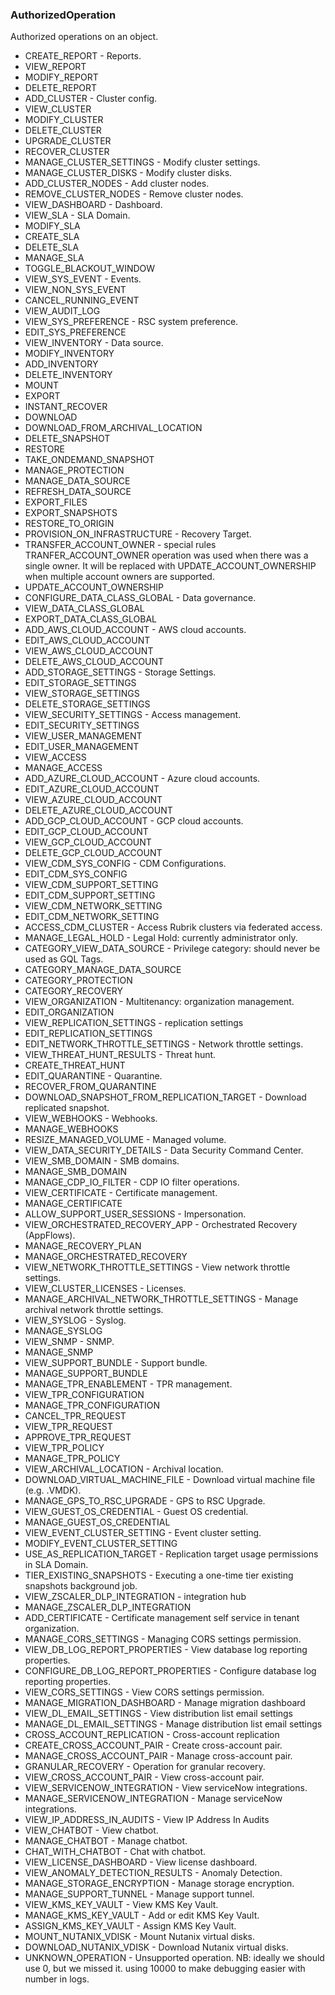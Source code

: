 ### AuthorizedOperation
Authorized operations on an object.

- CREATE_REPORT - Reports.
- VIEW_REPORT
- MODIFY_REPORT
- DELETE_REPORT
- ADD_CLUSTER - Cluster config.
- VIEW_CLUSTER
- MODIFY_CLUSTER
- DELETE_CLUSTER
- UPGRADE_CLUSTER
- RECOVER_CLUSTER
- MANAGE_CLUSTER_SETTINGS - Modify cluster settings.
- MANAGE_CLUSTER_DISKS - Modify cluster disks.
- ADD_CLUSTER_NODES - Add cluster nodes.
- REMOVE_CLUSTER_NODES - Remove cluster nodes.
- VIEW_DASHBOARD - Dashboard.
- VIEW_SLA - SLA Domain.
- MODIFY_SLA
- CREATE_SLA
- DELETE_SLA
- MANAGE_SLA
- TOGGLE_BLACKOUT_WINDOW
- VIEW_SYS_EVENT - Events.
- VIEW_NON_SYS_EVENT
- CANCEL_RUNNING_EVENT
- VIEW_AUDIT_LOG
- VIEW_SYS_PREFERENCE - RSC system preference.
- EDIT_SYS_PREFERENCE
- VIEW_INVENTORY - Data source.
- MODIFY_INVENTORY
- ADD_INVENTORY
- DELETE_INVENTORY
- MOUNT
- EXPORT
- INSTANT_RECOVER
- DOWNLOAD
- DOWNLOAD_FROM_ARCHIVAL_LOCATION
- DELETE_SNAPSHOT
- RESTORE
- TAKE_ONDEMAND_SNAPSHOT
- MANAGE_PROTECTION
- MANAGE_DATA_SOURCE
- REFRESH_DATA_SOURCE
- EXPORT_FILES
- EXPORT_SNAPSHOTS
- RESTORE_TO_ORIGIN
- PROVISION_ON_INFRASTRUCTURE - Recovery Target.
- TRANSFER_ACCOUNT_OWNER - special rules
 TRANFER_ACCOUNT_OWNER operation was used when there was a single owner.
 It will be replaced with UPDATE_ACCOUNT_OWNERSHIP when multiple account
 owners are supported.
- UPDATE_ACCOUNT_OWNERSHIP
- CONFIGURE_DATA_CLASS_GLOBAL - Data governance.
- VIEW_DATA_CLASS_GLOBAL
- EXPORT_DATA_CLASS_GLOBAL
- ADD_AWS_CLOUD_ACCOUNT - AWS cloud accounts.
- EDIT_AWS_CLOUD_ACCOUNT
- VIEW_AWS_CLOUD_ACCOUNT
- DELETE_AWS_CLOUD_ACCOUNT
- ADD_STORAGE_SETTINGS - Storage Settings.
- EDIT_STORAGE_SETTINGS
- VIEW_STORAGE_SETTINGS
- DELETE_STORAGE_SETTINGS
- VIEW_SECURITY_SETTINGS - Access management.
- EDIT_SECURITY_SETTINGS
- VIEW_USER_MANAGEMENT
- EDIT_USER_MANAGEMENT
- VIEW_ACCESS
- MANAGE_ACCESS
- ADD_AZURE_CLOUD_ACCOUNT - Azure cloud accounts.
- EDIT_AZURE_CLOUD_ACCOUNT
- VIEW_AZURE_CLOUD_ACCOUNT
- DELETE_AZURE_CLOUD_ACCOUNT
- ADD_GCP_CLOUD_ACCOUNT - GCP cloud accounts.
- EDIT_GCP_CLOUD_ACCOUNT
- VIEW_GCP_CLOUD_ACCOUNT
- DELETE_GCP_CLOUD_ACCOUNT
- VIEW_CDM_SYS_CONFIG - CDM Configurations.
- EDIT_CDM_SYS_CONFIG
- VIEW_CDM_SUPPORT_SETTING
- EDIT_CDM_SUPPORT_SETTING
- VIEW_CDM_NETWORK_SETTING
- EDIT_CDM_NETWORK_SETTING
- ACCESS_CDM_CLUSTER - Access Rubrik clusters via federated access.
- MANAGE_LEGAL_HOLD - Legal Hold: currently administrator only.
- CATEGORY_VIEW_DATA_SOURCE - Privilege category: should never be used as GQL Tags.
- CATEGORY_MANAGE_DATA_SOURCE
- CATEGORY_PROTECTION
- CATEGORY_RECOVERY
- VIEW_ORGANIZATION - Multitenancy: organization management.
- EDIT_ORGANIZATION
- VIEW_REPLICATION_SETTINGS - replication settings
- EDIT_REPLICATION_SETTINGS
- EDIT_NETWORK_THROTTLE_SETTINGS - Network throttle settings.
- VIEW_THREAT_HUNT_RESULTS - Threat hunt.
- CREATE_THREAT_HUNT
- EDIT_QUARANTINE - Quarantine.
- RECOVER_FROM_QUARANTINE
- DOWNLOAD_SNAPSHOT_FROM_REPLICATION_TARGET - Download replicated snapshot.
- VIEW_WEBHOOKS - Webhooks.
- MANAGE_WEBHOOKS
- RESIZE_MANAGED_VOLUME - Managed volume.
- VIEW_DATA_SECURITY_DETAILS - Data Security Command Center.
- VIEW_SMB_DOMAIN - SMB domains.
- MANAGE_SMB_DOMAIN
- MANAGE_CDP_IO_FILTER - CDP IO filter operations.
- VIEW_CERTIFICATE - Certificate management.
- MANAGE_CERTIFICATE
- ALLOW_SUPPORT_USER_SESSIONS - Impersonation.
- VIEW_ORCHESTRATED_RECOVERY_APP - Orchestrated Recovery (AppFlows).
- MANAGE_RECOVERY_PLAN
- MANAGE_ORCHESTRATED_RECOVERY
- VIEW_NETWORK_THROTTLE_SETTINGS - View network throttle settings.
- VIEW_CLUSTER_LICENSES - Licenses.
- MANAGE_ARCHIVAL_NETWORK_THROTTLE_SETTINGS - Manage archival network throttle settings.
- VIEW_SYSLOG - Syslog.
- MANAGE_SYSLOG
- VIEW_SNMP - SNMP.
- MANAGE_SNMP
- VIEW_SUPPORT_BUNDLE - Support bundle.
- MANAGE_SUPPORT_BUNDLE
- MANAGE_TPR_ENABLEMENT - TPR management.
- VIEW_TPR_CONFIGURATION
- MANAGE_TPR_CONFIGURATION
- CANCEL_TPR_REQUEST
- VIEW_TPR_REQUEST
- APPROVE_TPR_REQUEST
- VIEW_TPR_POLICY
- MANAGE_TPR_POLICY
- VIEW_ARCHIVAL_LOCATION - Archival location.
- DOWNLOAD_VIRTUAL_MACHINE_FILE - Download virtual machine file (e.g. .VMDK).
- MANAGE_GPS_TO_RSC_UPGRADE - GPS to RSC Upgrade.
- VIEW_GUEST_OS_CREDENTIAL - Guest OS credential.
- MANAGE_GUEST_OS_CREDENTIAL
- VIEW_EVENT_CLUSTER_SETTING - Event cluster setting.
- MODIFY_EVENT_CLUSTER_SETTING
- USE_AS_REPLICATION_TARGET - Replication target usage permissions in SLA Domain.
- TIER_EXISTING_SNAPSHOTS - Executing a one-time tier existing snapshots background job.
- VIEW_ZSCALER_DLP_INTEGRATION - integration hub
- MANAGE_ZSCALER_DLP_INTEGRATION
- ADD_CERTIFICATE - Certificate management self service in tenant organization.
- MANAGE_CORS_SETTINGS - Managing CORS settings permission.
- VIEW_DB_LOG_REPORT_PROPERTIES - View database log reporting properties.
- CONFIGURE_DB_LOG_REPORT_PROPERTIES - Configure database log reporting properties.
- VIEW_CORS_SETTINGS - View CORS settings permission.
- MANAGE_MIGRATION_DASHBOARD - Manage migration dashboard
- VIEW_DL_EMAIL_SETTINGS - View distribution list email settings
- MANAGE_DL_EMAIL_SETTINGS - Manage distribution list email settings
- CROSS_ACCOUNT_REPLICATION - Cross-account replication
- CREATE_CROSS_ACCOUNT_PAIR - Create cross-account pair.
- MANAGE_CROSS_ACCOUNT_PAIR - Manage cross-account pair.
- GRANULAR_RECOVERY - Operation for granular recovery.
- VIEW_CROSS_ACCOUNT_PAIR - View cross-account pair.
- VIEW_SERVICENOW_INTEGRATION - View serviceNow integrations.
- MANAGE_SERVICENOW_INTEGRATION - Manage serviceNow integrations.
- VIEW_IP_ADDRESS_IN_AUDITS - View IP Address In Audits
- VIEW_CHATBOT - View chatbot.
- MANAGE_CHATBOT - Manage chatbot.
- CHAT_WITH_CHATBOT - Chat with chatbot.
- VIEW_LICENSE_DASHBOARD - View license dashboard.
- VIEW_ANOMALY_DETECTION_RESULTS - Anomaly Detection.
- MANAGE_STORAGE_ENCRYPTION - Manage storage encryption.
- MANAGE_SUPPORT_TUNNEL - Manage support tunnel.
- VIEW_KMS_KEY_VAULT - View KMS Key Vault.
- MANAGE_KMS_KEY_VAULT - Add or edit KMS Key Vault.
- ASSIGN_KMS_KEY_VAULT - Assign KMS Key Vault.
- MOUNT_NUTANIX_VDISK - Mount Nutanix virtual disks.
- DOWNLOAD_NUTANIX_VDISK - Download Nutanix virtual disks.
- UNKNOWN_OPERATION - Unsupported operation.
 NB: ideally we should use 0, but we missed it.
 using 10000 to make debugging easier with number in logs.

